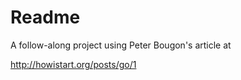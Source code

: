 Readme
======
A follow-along project using Peter Bougon's article at

http://howistart.org/posts/go/1
